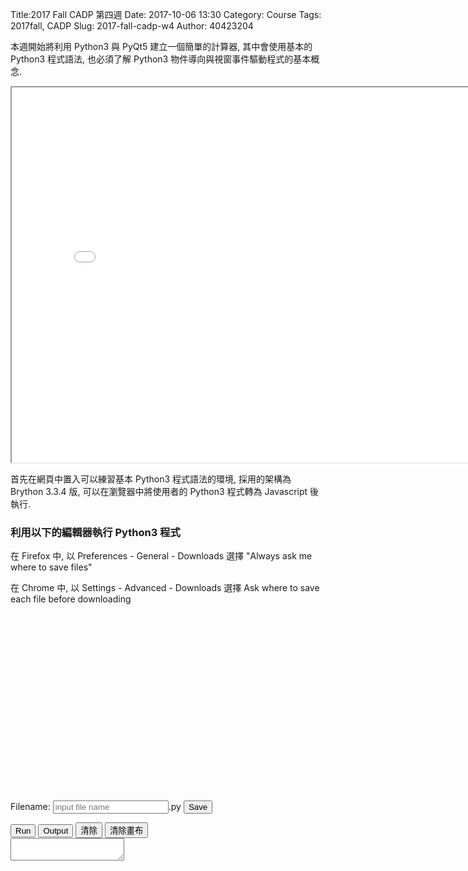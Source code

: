Title:2017 Fall CADP 第四週
Date: 2017-10-06 13:30
Category: Course
Tags: 2017fall, CADP
Slug: 2017-fall-cadp-w4
Author: 40423204


本週開始將利用 Python3 與 PyQt5 建立一個簡單的計算器, 其中會使用基本的 Python3 程式語法, 也必須了解 Python3 物件導向與視窗事件驅動程式的基本概念.



<!-- PELICAN_END_SUMMARY -->

<iframe src="./../data/stlviewer/viewstl.html?src=./../projet/nutcracker/nutcracker.stl" width="800" height="600"></iframe>

首先在網頁中置入可以練習基本 Python3 程式語法的環境, 採用的架構為 Brython 3.3.4 版, 可以在瀏覽器中將使用者的 Python3 程式轉為 Javascript 後執行.

<!-- 導入 FileSaver 與 filereader -->
<script type="text/javascript" src="./../ace/FileSaver.min.js"></script>
<script type="text/javascript" src="./../ace/filereader.js"></script>

<!-- 導入最新版的 Brython 標準程式庫 3.3.4 -->
<script type="text/javascript" src="./../data/Brython-3.3.4/brython_dist.js">
</script>


<!-- 啟動 Brython 時, 設定 pythonpath 為 data/py, 並將 script1.py 放入, 以便取代 3.2.9 之前版本的 script id 導入 -->
<script>
window.onload=function(){
brython({debug:1, pythonpath:['./../data/py']});
}
</script>

<!-- 以下執行 Brython 程式 -->

### 利用以下的編輯器執行 Python3 程式

在 Firefox 中, 以 Preferences - General - Downloads 選擇 "Always ask me where to save files"

在 Chrome 中, 以 Settings - Advanced - Downloads 選擇 Ask where to save each file before downloading

<script src="./../ace/ace.js" type="text/javascript" charset="utf-8"></script>
<script src="./../ace/ext-language_tools.js" type="text/javascript" charset="utf-8"></script>
<script src="./../ace/mode-python3.js" type="text/javascript" charset="utf-8"></script>
<script src="./../ace/snippets/python.js" type="text/javascript" charset="utf-8"></script>
<!-- 請注意, 這裡使用 Javascript 將 localStorage["py_src"] 中存在近端瀏覽器的程式碼, 由使用者決定存檔名稱-->
<script type="text/javascript">
function doSave(){
    var blob = new Blob([localStorage["py_src"]], {type: "text/plain;charset=utf-8"});
    filename = document.getElementById('filename').value
    saveAs(blob, filename+".py");
}
</script>

<!-- 請注意 Brython 3.3.0 之後的版本, 已經不能使用 script id 模式導入, 改用 pythonpath 中的 script1.py 供後續導入 -->

<script type="text/python3" id="script1">
import sys
import time
import traceback
import javascript

from browser import document as doc, window, alert

has_ace = True
try:
    editor = window.ace.edit("editor")
    session = editor.getSession()
    session.setMode("ace/mode/python")

    editor.setOptions({
     'enableLiveAutocompletion': True,
     'enableSnippets': True,
     'highlightActiveLine': False,
     'highlightSelectedWord': True
    })
except:
    from browser import html
    editor = html.TEXTAREA(rows=20, cols=70)
    doc["editor"] <= editor
    def get_value(): return editor.value
    def set_value(x):editor.value = x
    editor.getValue = get_value
    editor.setValue = set_value
    has_ace = False

if hasattr(window, 'localStorage'):
    from browser.local_storage import storage
else:
    storage = None

def reset_src():
    if storage is not None and "py_src" in storage:
        editor.setValue(storage["py_src"])
    else:
        editor.setValue('for i in range(10):\n\tprint(i)')
    editor.scrollToRow(0)
    editor.gotoLine(0)

def reset_src_area():
    if storage and "py_src" in storage:
        editor.value = storage["py_src"]
    else:
        editor.value = 'for i in range(10):\n\tprint(i)'

class cOutput:

    def __init__(self,target):
        self.target = doc[target]
    def write(self,data):
        self.target.value += str(data)
        

#if "console" in doc:
sys.stdout = cOutput("console")
sys.stderr = cOutput("console")

def to_str(xx):
    return str(xx)

info = sys.implementation.version
doc['version'].text = 'Brython %s.%s.%s' % (info.major, info.minor, info.micro)

output = ''

def show_console(ev):
    doc["console"].value = output
    doc["console"].cols = 60
    doc["console"].rows = 10

# load a Python script
def load_script(evt):
    _name = evt.target.value + '?foo=%s' % time.time()
    editor.setValue(open(_name).read())

# run a script, in global namespace if in_globals is True
def run(*args):
    global output
    doc["console"].value = ''
    src = editor.getValue()
    if storage is not None:
       storage["py_src"] = src

    t0 = time.perf_counter()
    try:
        #ns = {'__name__':'__main__'}
        ns = {'__name__':'editor'}
        exec(src, ns)
        state = 1
    except Exception as exc:
        traceback.print_exc(file=sys.stderr)
        state = 0
    output = doc["console"].value

    print('<completed in %6.2f ms>' % ((time.perf_counter() - t0) * 1000.0))
    return state

if has_ace:
    reset_src()
else:
    reset_src_area()
    
def clear_console(ev):
    doc["console"].value = ""

def clear_container(ev):
    doc["container"].clear()

doc['run'].bind('click',run)
doc['show_console'].bind('click',show_console)
doc['clear_console'].bind('click',clear_console)
doc['clear_container'].bind('click',clear_container)

</script>

<div id="version"></div>
<div id="editor" style="width:600px;height:300px;"></div>

<!-- 以下的表單與按鈕與前面的 Javascript doSave 函式以及 FileSaver.min.js 互相配合 -->

<form>
    <label>Filename: <input type="text" id="filename" placeholder="input file name"/>.py</label>
    <input type="submit" value="Save" onclick="doSave();"/>
</form>
<button id="run">Run</button>
<button id="show_console">Output</button>
<button id="clear_console">清除</button>
<button id="clear_container">清除畫布</button>
<div style="width:100%;height:100%;">
<textarea id="console" autocomplete="off"></textarea>
</div>
<div id="common"></div>
<!-- container 主要提供網際繪圖用之畫布 -->
<div id="container"></div>
